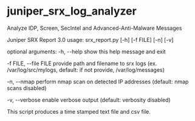 # juniper_srx_log_analyzer
Analyze IDP, Screen, SecIntel and Advanced-Anti-Malware Messages

Juniper SRX Report 3.0 usage: srx_report.py [-h] [-f FILE] [-n] [-v]

optional arguments: -h, --help show this help message and exit

-f FILE, --file FILE provide path and filename to srx logs (ex. /var/log/src/mylogs, default: if not provide, /var/log/messages)

-n, --nmap perform nmap scan on detected IP addresses (default: nmap scans disabled)

-v, --verbose enable verbose output (default: verbosity disabled)

This script produces a time stamped text file and csv file.
